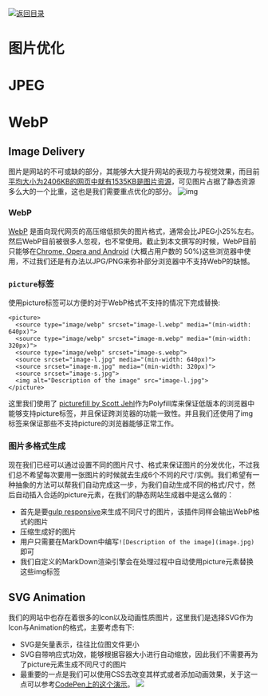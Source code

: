 [![返回目录](https://parg.co/US3)](https://parg.co/UGZ) 
 

# 图片优化


# JPEG


# WebP


## Image Delivery
图片是网站的不可或缺的部分，其能够大大提升网站的表现力与视觉效果，而目前[平均大小为2406KB的网页中就有1535KB是图片资源](http://httparchive.org/interesting.php?a=All&l=Jul%2015%202016)，可见图片占据了静态资源多么大的一个比重，这也是我们需要重点优化的部分。
![img](https://cdn.css-tricks.com/wp-content/uploads/2016/08/average-bytes-per-page-chart.jpg)

### WebP
[WebP](https://developers.google.com/speed/webp/) 是面向现代网页的高压缩低损失的图片格式，通常会比JPEG小25%左右。然后WebP目前被很多人忽视，也不常使用。截止到本文撰写的时候，WebP目前只能够在[Chrome, Opera and Android](http://caniuse.com/#feat=webp) (大概占用户数的 50%)这些浏览器中使用，不过我们还是有办法以JPG/PNG来弥补部分浏览器中不支持WebP的缺憾。

### `picture`标签
使用picture标签可以方便的对于WebP格式不支持的情况下完成替换:
```
<picture>
  <source type="image/webp" srcset="image-l.webp" media="(min-width: 640px)">
  <source type="image/webp" srcset="image-m.webp" media="(min-width: 320px)">
  <source type="image/webp" srcset="image-s.webp">
  <source srcset="image-l.jpg" media="(min-width: 640px)">
  <source srcset="image-m.jpg" media="(min-width: 320px)">
  <source srcset="image-s.jpg">
  <img alt="Description of the image" src="image-l.jpg">
</picture>
```
这里我们使用了 [picturefill by Scott Jehl](https://github.com/scottjehl/picturefill)作为Polyfill库来保证低版本的浏览器中能够支持picture标签，并且保证跨浏览器的功能一致性。并且我们还使用了img标签来保证那些不支持picture的浏览器能够正常工作。

### 图片多格式生成
现在我们已经可以通过设置不同的图片尺寸、格式来保证图片的分发优化，不过我们总不希望每次要用一张图片的时候就去生成6个不同的尺寸/实例。我们希望有一种抽象的方法可以帮我们自动完成这一步，为我们自动生成不同的格式/尺寸，然后自动插入合适的picture元素，在我们的静态网站生成器中是这么做的：
- 首先是要[gulp responsive](https://github.com/mahnunchik/gulp-responsive)来生成不同尺寸的图片，该插件同样会输出WebP格式的图片
- 压缩生成好的图片
- 用户只需要在MarkDown中编写`![Description of the image](image.jpg)`即可
- 我们自定义的MarkDown渲染引擎会在处理过程中自动使用picture元素替换这些img标签

## SVG Animation
我们的网站中也存在着很多的Icon以及动画性质图片，这里我们是选择SVG作为Icon与Animation的格式，主要考虑有下:
- SVG是矢量表示，往往比位图文件更小
- SVG自带响应式功效，能够根据容器大小进行自动缩放，因此我们不需要再为了picture元素生成不同尺寸的图片
- 最重要的一点是我们可以使用CSS去改变其样式或者添加动画效果，关于这一点可以参考[CodePen上的这个演示](https://codepen.io/voorhoede/pen/qNgWod/)。
![](https://coding.net/u/hoteam/p/Cache/git/raw/master/2016/8/2/autolayout.gif)



